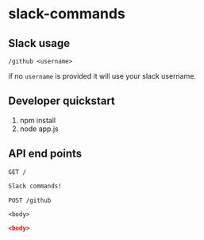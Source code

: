 # slack-commands

## Slack usage

`/github <username>`

if no `username` is provided it will use your slack username.

## Developer quickstart

1. npm install
2. node app.js

## API end points
 
```http
GET /
```

```html
Slack commands!
```
 
```http
POST /github

<body>
```

```json
<body>
```
